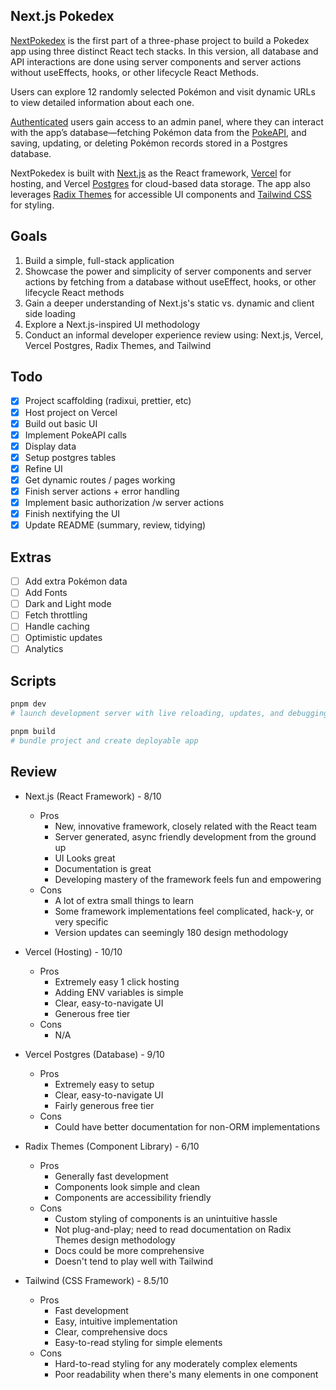 ## Next.js Pokedex

[NextPokedex](https://nextpokedex-alpha.vercel.app/) is the first part of a three-phase project to build a Pokedex app using three distinct React tech stacks. In this version, all database and API interactions are done using server components and server actions without useEffects, hooks, or other lifecycle React Methods.

Users can explore 12 randomly selected Pokémon and visit dynamic URLs to view detailed information about each one.

[Authenticated](https://developer.mozilla.org/en-US/docs/Web/HTTP/Headers/WWW-Authenticate) users gain access to an admin panel, where they can interact with the app’s database—fetching Pokémon data from the [PokeAPI](https://pokeapi.co/), and saving, updating, or deleting Pokémon records stored in a Postgres database.

NextPokedex is built with [Next.js](https://nextjs.org/) as the React framework, [Vercel](https://vercel.com/) for hosting, and Vercel [Postgres](https://vercel.com/docs/storage/vercel-postgres) for cloud-based data storage. The app also leverages [Radix Themes](https://www.radix-ui.com/) for accessible UI components and [Tailwind CSS](https://tailwindcss.com/) for styling.

## Goals

1. Build a simple, full-stack application
2. Showcase the power and simplicity of server components and server actions by fetching from a database without useEffect, hooks, or other lifecycle React methods
3. Gain a deeper understanding of Next.js's static vs. dynamic and client side loading
4. Explore a Next.js-inspired UI methodology
5. Conduct an informal developer experience review using: Next.js, Vercel, Vercel Postgres, Radix Themes, and Tailwind

## Todo

- [x] Project scaffolding (radixui, prettier, etc)
- [x] Host project on Vercel
- [x] Build out basic UI
- [x] Implement PokeAPI calls
- [x] Display data
- [x] Setup postgres tables
- [x] Refine UI
- [x] Get dynamic routes / pages working
- [x] Finish server actions + error handling
- [x] Implement basic authorization /w server actions
- [x] Finish nextifying the UI
- [x] Update README (summary, review, tidying)

## Extras

- [ ] Add extra Pokémon data
- [ ] Add Fonts
- [ ] Dark and Light mode
- [ ] Fetch throttling
- [ ] Handle caching
- [ ] Optimistic updates
- [ ] Analytics

## Scripts

```bash
pnpm dev
# launch development server with live reloading, updates, and debugging.

pnpm build
# bundle project and create deployable app
```

## Review

- Next.js (React Framework) - 8/10

  - Pros
    - New, innovative framework, closely related with the React team
    - Server generated, async friendly development from the ground up
    - UI Looks great
    - Documentation is great
    - Developing mastery of the framework feels fun and empowering
  - Cons
    - A lot of extra small things to learn
    - Some framework implementations feel complicated, hack-y, or very specific
    - Version updates can seemingly 180 design methodology

- Vercel (Hosting) - 10/10

  - Pros
    - Extremely easy 1 click hosting
    - Adding ENV variables is simple
    - Clear, easy-to-navigate UI
    - Generous free tier
  - Cons
    - N/A

- Vercel Postgres (Database) - 9/10

  - Pros
    - Extremely easy to setup
    - Clear, easy-to-navigate UI
    - Fairly generous free tier
  - Cons
    - Could have better documentation for non-ORM implementations

- Radix Themes (Component Library) - 6/10

  - Pros
    - Generally fast development
    - Components look simple and clean
    - Components are accessibility friendly
  - Cons
    - Custom styling of components is an unintuitive hassle
    - Not plug-and-play; need to read documentation on Radix Themes design methodology
    - Docs could be more comprehensive
    - Doesn't tend to play well with Tailwind

- Tailwind (CSS Framework) - 8.5/10
  - Pros
    - Fast development
    - Easy, intuitive implementation
    - Clear, comprehensive docs
    - Easy-to-read styling for simple elements
  - Cons
    - Hard-to-read styling for any moderately complex elements
    - Poor readability when there's many elements in one component
